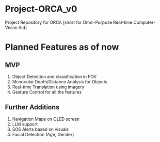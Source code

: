 # Project-ORCA_v0
Project Repository for ORCA [short for Omni-Purpose Real-time Computer-Vision Aid]

# Planned Features as of now 

## MVP
1. Object Detection and classification in FOV
2. Monocular Depth/Distance Analysis for Objects
3. Real-time Translation using imagery
4. Gesture Control for all the features

## Further Additions
1. Navigation Maps on OLED screen
2. LLM support
3. SOS Alerts based on visuals
4. Facial Detection (Age, Gender)

<script src="https://gist.github.com/Nivratti/ea81e952e07ffbbf03e6d44a7dbbef8f.js"></script>